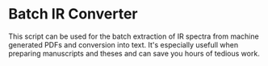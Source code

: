 # Batch IR Converter

This script can be used for the batch extraction of IR spectra from machine generated PDFs and conversion into text. It's especially usefull when preparing manuscripts and theses and can save you hours of tedious work.